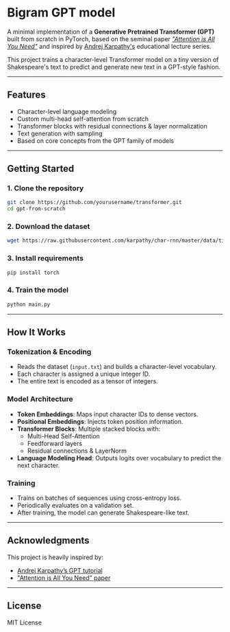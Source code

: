 
# Bigram GPT model

A minimal implementation of a **Generative Pretrained Transformer (GPT)** built from scratch in PyTorch, based on the seminal paper _["Attention is All You Need"](https://arxiv.org/abs/1706.03762)_ and inspired by [Andrej Karpathy's](https://github.com/karpathy) educational lecture series.

This project trains a character-level Transformer model on a tiny version of Shakespeare's text to predict and generate new text in a GPT-style fashion.

---

## Features

- Character-level language modeling
- Custom multi-head self-attention from scratch
- Transformer blocks with residual connections & layer normalization
- Text generation with sampling
- Based on core concepts from the GPT family of models

---

## Getting Started

### 1. Clone the repository

```bash
git clone https://github.com/yourusername/transformer.git
cd gpt-from-scratch
```

### 2. Download the dataset

```bash
wget https://raw.githubusercontent.com/karpathy/char-rnn/master/data/tinyshakespeare/input.txt
```

### 3. Install requirements

```bash
pip install torch
```

### 4. Train the model

```bash
python main.py
```

---

## How It Works

### Tokenization & Encoding

- Reads the dataset (`input.txt`) and builds a character-level vocabulary.
- Each character is assigned a unique integer ID.
- The entire text is encoded as a tensor of integers.

### Model Architecture

- **Token Embeddings**: Maps input character IDs to dense vectors.
- **Positional Embeddings**: Injects token position information.
- **Transformer Blocks**: Multiple stacked blocks with:
  - Multi-Head Self-Attention
  - Feedforward layers
  - Residual connections & LayerNorm
- **Language Modeling Head**: Outputs logits over vocabulary to predict the next character.

### Training

- Trains on batches of sequences using cross-entropy loss.
- Periodically evaluates on a validation set.
- After training, the model can generate Shakespeare-like text.

---

## Acknowledgments

This project is heavily inspired by:

- [Andrej Karpathy’s GPT tutorial](https://www.youtube.com/watch?v=kCc8FmEb1nY)
- ["Attention is All You Need" paper](https://arxiv.org/abs/1706.03762)

---

## License

MIT License
